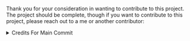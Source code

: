 Thank you for your consideration in wanting to contribute to this project. 
The project should be complete, though if you want to contribute to this project, please reach out to a me or another contributor:
<details><summary>Credits For Main Commit</summary>

1. Code:
- [Quinn Cotter](https://github.com/quinncie)

2. Debugging + Code Review:
- [Jason Jones-Ryan](https://github.com/lungless-chest)
</details>
